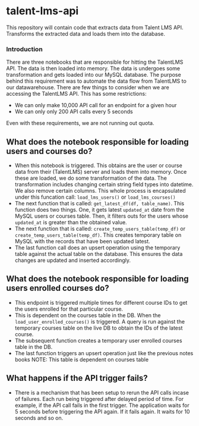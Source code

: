 # talent-lms-api
This repository will contain code that extracts data from Talent LMS API. Transforms the extracted data and loads them into the database.

### Introduction
There are three notebooks that are responsible for hitting the TalentLMS API. The data is then loaded into memory. The data is undergoes some transformation and gets loaded into our MySQL database. The purpose behind this requirement was to automate the data flow from TalentLMS to our datawarehouse. There are few things to consider when we are accessing the TalentLMS API. This has some restrictions:
- We can only make 10,000 API call for an endpoint for a given hour
- We can only only 200 API calls every 5 seconds 

Even with these requirements, we are not running out quota. 

## What does the notebook responsible for loading users and courses do?
- When this notebook is triggered. This obtains are the user or course data from their (TalentLMS) server and loads them into memory. Once these are loaded, we do some transformation of the data. The transformation includes changing certain string field types into datetime. We also remove certain columns. This whole process is encapsulated under this funcation call: `load_lms_users()` or `load_lms_courses()`
- The next function that is called: `get_latest_df(df, table_name)`. This function does two things. One, it gets latest `updated_at` date from the MySQL users or courses table. Then, it filters outs for the users whose `updated_at` is greater than the obtained value. 
- The next function that is called: `create_temp_users_table(temp_df)` or `create_temp_users_table(temp_df)`. This creates temporary table on MySQL with the records that have been updated latest. 
- The last function call does an upsert operation using the temporary table against the actual table on the database. This ensures the data changes are updated and inserted accordingly.

## What does the notebook responsible for loading users enrolled courses do?
- This endpoint is triggered multiple times for different course IDs to get the users enrolled for that particular course. 
- This is dependent on the courses table in the DB. When the `load_user_enrolled_courses()` is triggered. A query is run against the temporary courses table on the live DB to obtain the IDs of the latest course. 
- The subsequent function creates a temporary user enrolled courses table in the DB.
- The last function triggers an upsert operation just like the previous notes books
NOTE: This table is dependent on courses table

## What happens if the API trigger fails?
- There is a mechanism that has been setup to rerun the API calls incase of failures. Each run being triggered after delayed period of time. For example, if the API call fails in the first trigger. The application waits for 5 seconds before triggering the API again. If it fails again. It waits for 10 seconds and so on. 

